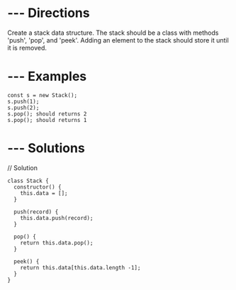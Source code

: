 # --- Directions

Create a stack data structure.  The stack
should be a class with methods 'push', 'pop', and
'peek'.  Adding an element to the stack should
store it until it is removed.

# --- Examples

    const s = new Stack();
    s.push(1);
    s.push(2);
    s.pop(); should returns 2
    s.pop(); should returns 1


# --- Solutions

// Solution

    class Stack {
      constructor() {
        this.data = [];
      }

      push(record) {
        this.data.push(record);
      }

      pop() {
        return this.data.pop();
      }

      peek() {
        return this.data[this.data.length -1];
      }
    }